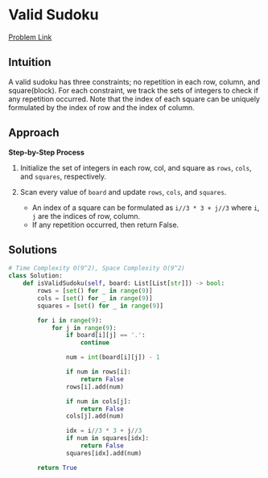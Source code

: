 **Valid Sudoku**
=
[Problem Link](https://leetcode.com/problems/valid-sudoku/description)

## Intuition
A valid sudoku has three constraints; no repetition in each row, column, and square(block). For each constraint, we 
track the sets of integers to check if any repetition occurred. Note that the index of each square can be uniquely 
formulated by the index of row and the index of column.

## Approach
**Step-by-Step Process**

1. Initialize the set of integers in each row, col, and square as `rows`, `cols`, and `squares`, respectively.

2. Scan every value of `board` and update `rows`, `cols`, and `squares`.
    - An index of a square can be formulated as `i//3 * 3 + j//3` where `i`, `j` are the indices of row, column.
    - If any repetition occurred, then return False.
  
## Solutions
```python
# Time Complexity O(9^2), Space Complexity O(9^2)
class Solution:
    def isValidSudoku(self, board: List[List[str]]) -> bool:
        rows = [set() for _ in range(9)]
        cols = [set() for _ in range(9)]
        squares = [set() for _ in range(9)]

        for i in range(9):
            for j in range(9):
                if board[i][j] == '.':
                    continue

                num = int(board[i][j]) - 1

                if num in rows[i]:
                    return False
                rows[i].add(num)

                if num in cols[j]:
                    return False
                cols[j].add(num)

                idx = i//3 * 3 + j//3
                if num in squares[idx]:
                    return False
                squares[idx].add(num)

        return True
```
